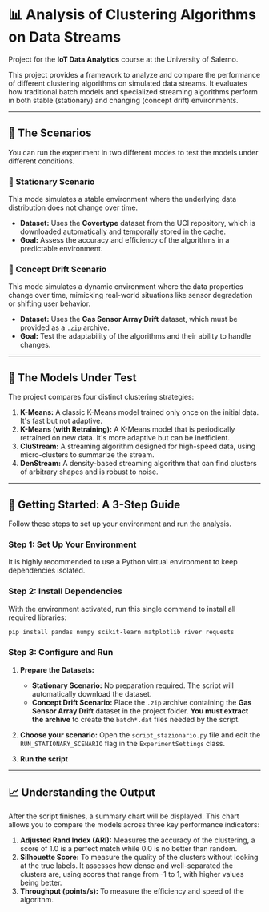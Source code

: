 # 📊 Analysis of Clustering Algorithms on Data Streams

Project for the **IoT Data Analytics** course at the University of Salerno.

This project provides a framework to analyze and compare the performance of different clustering algorithms on simulated data streams. It evaluates how traditional batch models and specialized streaming algorithms perform in both stable (stationary) and changing (concept drift) environments.

---

## 🔬 The Scenarios

You can run the experiment in two different modes to test the models under different conditions.

### 🌳 Stationary Scenario

This mode simulates a stable environment where the underlying data distribution does not change over time.

- **Dataset:** Uses the **Covertype** dataset from the UCI repository, which is downloaded automatically and temporally stored in the cache.
- **Goal:** Assess the accuracy and efficiency of the algorithms in a predictable environment.

### 💨 Concept Drift Scenario

This mode simulates a dynamic environment where the data properties change over time, mimicking real-world situations like sensor degradation or shifting user behavior.

- **Dataset:** Uses the **Gas Sensor Array Drift** dataset, which must be provided as a `.zip` archive.
- **Goal:** Test the adaptability of the algorithms and their ability to handle changes.

---

## 🤖 The Models Under Test

The project compares four distinct clustering strategies:

1.  **K-Means:** A classic K-Means model trained only once on the initial data. It's fast but not adaptive.
2.  **K-Means (with Retraining):** A K-Means model that is periodically retrained on new data. It's more adaptive but can be inefficient.
3.  **CluStream:** A streaming algorithm designed for high-speed data, using micro-clusters to summarize the stream.
4.  **DenStream:** A density-based streaming algorithm that can find clusters of arbitrary shapes and is robust to noise.

---

## 🚀 Getting Started: A 3-Step Guide

Follow these steps to set up your environment and run the analysis.

### Step 1: Set Up Your Environment

It is highly recommended to use a Python virtual environment to keep dependencies isolated.

### Step 2: Install Dependencies

With the environment activated, run this single command to install all required libraries:

```bash
pip install pandas numpy scikit-learn matplotlib river requests
```

### Step 3: Configure and Run

1.  **Prepare the Datasets:**
    -   **Stationary Scenario:** No preparation required. The script will automatically download the dataset.
    -   **Concept Drift Scenario:** Place the `.zip` archive containing the **Gas Sensor Array Drift** dataset in the project folder. **You must extract the archive** to create the `batch*.dat` files needed by the script.

2.  **Choose your scenario:** Open the `script_stazionario.py` file and edit the `RUN_STATIONARY_SCENARIO` flag in the `ExperimentSettings` class.

3.  **Run the script** 

---

## 📈 Understanding the Output

After the script finishes, a summary chart will be displayed. This chart allows you to compare the models across three key performance indicators:

1.  **Adjusted Rand Index (ARI):** Measures the accuracy of the clustering, a score of 1.0 is a perfect match while 0.0 is no better than random.
2.  **Silhouette Score:** To measure the quality of the clusters without looking at the true labels. It assesses how dense and well-separated the clusters are, using scores that range from -1 to 1, with higher values being better.
3.  **Throughput (points/s):** To measure the efficiency and speed of the algorithm. 
